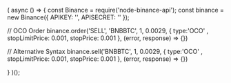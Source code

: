 ( async () => {
  const Binance = require('node-binance-api');
  const binance = new Binance({
    APIKEY: '<key>',
    APISECRET: '<secret>'
  });
  
  // OCO Order
  binance.order('SELL', 'BNBBTC', 1, 0.0029, { type:'OCO' , stopLimitPrice: 0.001, stopPrice: 0.001 }, (error, response) => {})

  // Alternative Syntax
  binance.sell('BNBBTC', 1, 0.0029, { type:'OCO' , stopLimitPrice: 0.001, stopPrice: 0.001 }, (error, response) => {})
  
} )();
